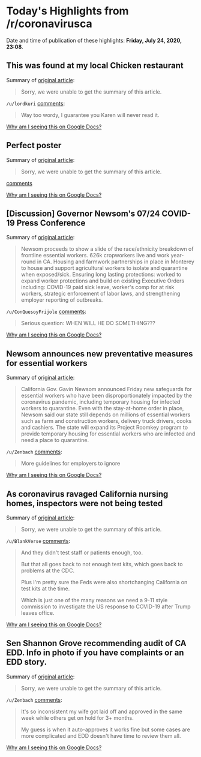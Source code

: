 # Today's Highlights from /r/coronavirusca

Date and time of publication of these highlights: **Friday, July 24, 2020, 23:08**.

## This was found at my local Chicken restaurant

Summary of [original article](https://i.redd.it/tlamdtu8tvc51.jpg):

> Sorry, we were unable to get the summary of this article.

`/u/lordkuri` [comments](https://www.reddit.com/r/CoronavirusCA/comments/hxdedj/this_was_found_at_my_local_chicken_restaurant/):

> Way too wordy, I guarantee you Karen will never read it.

[Why am I seeing this on Google Docs?](https://docs.google.com/document/d/1Dc6We63vOXIZsc0op-Bt4abqkYjXzOigalQqFxmvvbM/edit?usp=sharing)

## Perfect poster

Summary of [original article](https://i.redd.it/8r9ej4i1puc51.jpg):

> Sorry, we were unable to get the summary of this article.

[comments](https://www.reddit.com/r/CoronavirusCA/comments/hxduoa/perfect_poster/)

[Why am I seeing this on Google Docs?](https://docs.google.com/document/d/1Dc6We63vOXIZsc0op-Bt4abqkYjXzOigalQqFxmvvbM/edit?usp=sharing)

## [Discussion] Governor Newsom's 07/24 COVID-19 Press Conference

Summary of [original article](https://www.reddit.com/r/CoronavirusCA/comments/hx7pjc/discussion_governor_newsoms_0724_covid19_press/):

> Newsom proceeds to show a slide of the race/ethnicity breakdown of frontline essential workers. 626k cropworkers live and work year-round in CA. Housing and farmwork partnerships in place in Monterey to house and support agricultural workers to isolate and quarantine when exposed/sick. Ensuring long lasting protections: worked to expand worker protections and build on existing Executive Orders including: COVID-19 paid sick leave, worker's comp for at risk workers, strategic enforcement of labor laws, and strengthening employer reporting of outbreaks.

`/u/ConQuesoyFrijole` [comments](https://www.reddit.com/r/CoronavirusCA/comments/hx7pjc/discussion_governor_newsoms_0724_covid19_press/):

> Serious question:  WHEN WILL HE DO SOMETHING???

[Why am I seeing this on Google Docs?](https://docs.google.com/document/d/1Dc6We63vOXIZsc0op-Bt4abqkYjXzOigalQqFxmvvbM/edit?usp=sharing)

## Newsom announces new preventative measures for essential workers

Summary of [original article](https://www.sfgate.com/news/editorspicks/article/Newsom-sick-leave-covid-19-worker-guidelines-15432311.php):

> California Gov. Gavin Newsom announced Friday new safeguards for essential workers who have been disproportionately impacted by the coronavirus pandemic, including temporary housing for infected workers to quarantine. Even with the stay-at-home order in place, Newsom said our state still depends on millions of essential workers such as farm and construction workers, delivery truck drivers, cooks and cashiers. The state will expand its Project Roomkey program to provide temporary housing for essential workers who are infected and need a place to quarantine.

`/u/Zenbach` [comments](https://www.reddit.com/r/CoronavirusCA/comments/hx9pgq/newsom_announces_new_preventative_measures_for/):

> More guidelines for employers to ignore

[Why am I seeing this on Google Docs?](https://docs.google.com/document/d/1Dc6We63vOXIZsc0op-Bt4abqkYjXzOigalQqFxmvvbM/edit?usp=sharing)

## As coronavirus ravaged California nursing homes, inspectors were not being tested

Summary of [original article](https://www.latimes.com/california/story/2020-07-24/california-failure-covid-19-test-nursing-home-inspectors):

> Sorry, we were unable to get the summary of this article.

`/u/BlankVerse` [comments](https://www.reddit.com/r/CoronavirusCA/comments/hx8fr9/as_coronavirus_ravaged_california_nursing_homes/):

> And they didn't test staff or patients enough, too.
> 
> But that all goes back to not enough test kits, which goes back to problems at the CDC.
> 
> Plus I'm pretty sure the Feds were also shortchanging California on test kits at the time.
> 
> Which is just one of the many reasons we need a 9-11 style commission to investigate the US response to COVID-19 after Trump leaves office.

[Why am I seeing this on Google Docs?](https://docs.google.com/document/d/1Dc6We63vOXIZsc0op-Bt4abqkYjXzOigalQqFxmvvbM/edit?usp=sharing)

## Sen Shannon Grove recommending audit of CA EDD. Info in photo if you have complaints or an EDD story.

Summary of [original article](https://i.redd.it/w8abcyuvcvc51.jpg):

> Sorry, we were unable to get the summary of this article.

`/u/Zenbach` [comments](https://www.reddit.com/r/CoronavirusCA/comments/hx9z3f/sen_shannon_grove_recommending_audit_of_ca_edd/):

> It's so inconsistent my wife got laid off and approved in the same week while others get on hold for 3+ months.
> 
> My guess is when it auto-approves it works fine but some cases are more complicated and EDD doesn't have time to review them all.

[Why am I seeing this on Google Docs?](https://docs.google.com/document/d/1Dc6We63vOXIZsc0op-Bt4abqkYjXzOigalQqFxmvvbM/edit?usp=sharing)

